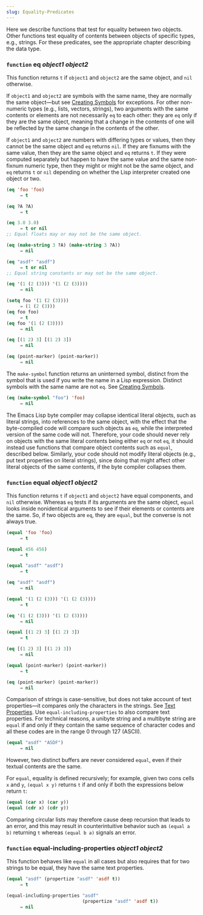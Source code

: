 ```yaml
---
slug: Equality-Predicates
---
```


Here we describe functions that test for equality between two objects. Other functions test equality of contents between objects of specific types, e.g., strings. For these predicates, see the appropriate chapter describing the data type.

### <span className="tag function">`function`</span> **eq** *object1 object2*

This function returns `t` if `object1` and `object2` are the same object, and `nil` otherwise.

If `object1` and `object2` are symbols with the same name, they are normally the same object—but see [Creating Symbols](Creating-Symbols) for exceptions. For other non-numeric types (e.g., lists, vectors, strings), two arguments with the same contents or elements are not necessarily `eq` to each other: they are `eq` only if they are the same object, meaning that a change in the contents of one will be reflected by the same change in the contents of the other.

If `object1` and `object2` are numbers with differing types or values, then they cannot be the same object and `eq` returns `nil`. If they are fixnums with the same value, then they are the same object and `eq` returns `t`. If they were computed separately but happen to have the same value and the same non-fixnum numeric type, then they might or might not be the same object, and `eq` returns `t` or `nil` depending on whether the Lisp interpreter created one object or two.

```lisp
(eq 'foo 'foo)
     ⇒ t
```



```lisp
(eq ?A ?A)
     ⇒ t
```



```lisp
(eq 3.0 3.0)
     ⇒ t or nil
;; Equal floats may or may not be the same object.
```



```lisp
(eq (make-string 3 ?A) (make-string 3 ?A))
     ⇒ nil
```



```lisp
(eq "asdf" "asdf")
     ⇒ t or nil
;; Equal string constants or may not be the same object.
```



```lisp
(eq '(1 (2 (3))) '(1 (2 (3))))
     ⇒ nil
```



```lisp
(setq foo '(1 (2 (3))))
     ⇒ (1 (2 (3)))
(eq foo foo)
     ⇒ t
(eq foo '(1 (2 (3))))
     ⇒ nil
```



```lisp
(eq [(1 2) 3] [(1 2) 3])
     ⇒ nil
```



```lisp
(eq (point-marker) (point-marker))
     ⇒ nil
```

The `make-symbol` function returns an uninterned symbol, distinct from the symbol that is used if you write the name in a Lisp expression. Distinct symbols with the same name are not `eq`. See [Creating Symbols](Creating-Symbols).

```lisp
(eq (make-symbol "foo") 'foo)
     ⇒ nil
```

The Emacs Lisp byte compiler may collapse identical literal objects, such as literal strings, into references to the same object, with the effect that the byte-compiled code will compare such objects as `eq`, while the interpreted version of the same code will not. Therefore, your code should never rely on objects with the same literal contents being either `eq` or not `eq`, it should instead use functions that compare object contents such as `equal`, described below. Similarly, your code should not modify literal objects (e.g., put text properties on literal strings), since doing that might affect other literal objects of the same contents, if the byte compiler collapses them.

### <span className="tag function">`function`</span> **equal** *object1 object2*

This function returns `t` if `object1` and `object2` have equal components, and `nil` otherwise. Whereas `eq` tests if its arguments are the same object, `equal` looks inside nonidentical arguments to see if their elements or contents are the same. So, if two objects are `eq`, they are `equal`, but the converse is not always true.

```lisp
(equal 'foo 'foo)
     ⇒ t
```



```lisp
(equal 456 456)
     ⇒ t
```



```lisp
(equal "asdf" "asdf")
     ⇒ t
```

```lisp
(eq "asdf" "asdf")
     ⇒ nil
```



```lisp
(equal '(1 (2 (3))) '(1 (2 (3))))
     ⇒ t
```

```lisp
(eq '(1 (2 (3))) '(1 (2 (3))))
     ⇒ nil
```



```lisp
(equal [(1 2) 3] [(1 2) 3])
     ⇒ t
```

```lisp
(eq [(1 2) 3] [(1 2) 3])
     ⇒ nil
```



```lisp
(equal (point-marker) (point-marker))
     ⇒ t
```



```lisp
(eq (point-marker) (point-marker))
     ⇒ nil
```

Comparison of strings is case-sensitive, but does not take account of text properties—it compares only the characters in the strings. See [Text Properties](Text-Properties). Use `equal-including-properties` to also compare text properties. For technical reasons, a unibyte string and a multibyte string are `equal` if and only if they contain the same sequence of character codes and all these codes are in the range 0 through 127 (ASCII).

```lisp
(equal "asdf" "ASDF")
     ⇒ nil
```

However, two distinct buffers are never considered `equal`, even if their textual contents are the same.

For `equal`, equality is defined recursively; for example, given two cons cells `x` and `y`, `(equal x y)` returns `t` if and only if both the expressions below return `t`:

```lisp
(equal (car x) (car y))
(equal (cdr x) (cdr y))
```

Comparing circular lists may therefore cause deep recursion that leads to an error, and this may result in counterintuitive behavior such as `(equal a b)` returning `t` whereas `(equal b a)` signals an error.

### <span className="tag function">`function`</span> **equal-including-properties** *object1 object2*

This function behaves like `equal` in all cases but also requires that for two strings to be equal, they have the same text properties.

```lisp
(equal "asdf" (propertize "asdf" 'asdf t))
     ⇒ t
```

```lisp
(equal-including-properties "asdf"
                            (propertize "asdf" 'asdf t))
     ⇒ nil
```
